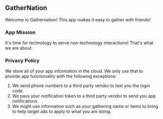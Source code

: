 ## GatherNation

Welcome to Gathernation! This app makes it easy to gather with friends!

### App Mission

It's time for technology to serve non-technology interactions! That's what we are about. 

### Privacy Policy

We store all of your app information in the cloud. We only use that to provide app functionality with the following exceptions:
1. We send phone numbers to a third party vendor to text you the login code.
2. We pass your notification token to a third party vendor to send you app notifications.
3. We might use information such as your gathering name or items to bring to help target ads to apply to what you are doing.
